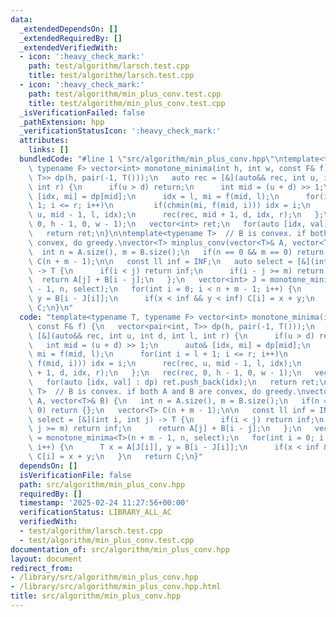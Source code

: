 ```yaml
---
data:
  _extendedDependsOn: []
  _extendedRequiredBy: []
  _extendedVerifiedWith:
  - icon: ':heavy_check_mark:'
    path: test/algorithm/larsch.test.cpp
    title: test/algorithm/larsch.test.cpp
  - icon: ':heavy_check_mark:'
    path: test/algorithm/min_plus_conv.test.cpp
    title: test/algorithm/min_plus_conv.test.cpp
  _isVerificationFailed: false
  _pathExtension: hpp
  _verificationStatusIcon: ':heavy_check_mark:'
  attributes:
    links: []
  bundledCode: "#line 1 \"src/algorithm/min_plus_conv.hpp\"\ntemplate<typename T,\
    \ typename F> vector<int> monotone_minima(int h, int w, const F& f) {\n   vector<pair<int,\
    \ T>> dp(h, pair(-1, T()));\n   auto rec = [&](auto&& rec, int u, int d, int l,\
    \ int r) {\n      if(u > d) return;\n      int mid = (u + d) >> 1;\n      auto&\
    \ [idx, mi] = dp[mid];\n      idx = l, mi = f(mid, l);\n      for(int i = l +\
    \ 1; i <= r; i++)\n         if(chmin(mi, f(mid, i))) idx = i;\n      rec(rec,\
    \ u, mid - 1, l, idx);\n      rec(rec, mid + 1, d, idx, r);\n   };\n   rec(rec,\
    \ 0, h - 1, 0, w - 1);\n   vector<int> ret;\n   for(auto [idx, val] : dp) ret.push_back(idx);\n\
    \   return ret;\n}\n\ntemplate<typename T>  // B is convex. if both A and B are\
    \ convex, do greedy.\nvector<T> minplus_conv(vector<T>& A, vector<T>& B) {\n \
    \  int n = A.size(), m = B.size();\n   if(n == 0 && m == 0) return {};\n   vector<T>\
    \ C(n + m - 1);\n\n   const ll inf = INF;\n   auto select = [&](int i, int j)\
    \ -> T {\n      if(i < j) return inf;\n      if(i - j >= m) return inf;\n    \
    \  return A[j] + B[i - j];\n   };\n   vector<int> J = monotone_minima<T>(n + m\
    \ - 1, n, select);\n   for(int i = 0; i < n + m - 1; i++) {\n      T x = A[J[i]],\
    \ y = B[i - J[i]];\n      if(x < inf && y < inf) C[i] = x + y;\n   }\n   return\
    \ C;\n}\n"
  code: "template<typename T, typename F> vector<int> monotone_minima(int h, int w,\
    \ const F& f) {\n   vector<pair<int, T>> dp(h, pair(-1, T()));\n   auto rec =\
    \ [&](auto&& rec, int u, int d, int l, int r) {\n      if(u > d) return;\n   \
    \   int mid = (u + d) >> 1;\n      auto& [idx, mi] = dp[mid];\n      idx = l,\
    \ mi = f(mid, l);\n      for(int i = l + 1; i <= r; i++)\n         if(chmin(mi,\
    \ f(mid, i))) idx = i;\n      rec(rec, u, mid - 1, l, idx);\n      rec(rec, mid\
    \ + 1, d, idx, r);\n   };\n   rec(rec, 0, h - 1, 0, w - 1);\n   vector<int> ret;\n\
    \   for(auto [idx, val] : dp) ret.push_back(idx);\n   return ret;\n}\n\ntemplate<typename\
    \ T>  // B is convex. if both A and B are convex, do greedy.\nvector<T> minplus_conv(vector<T>&\
    \ A, vector<T>& B) {\n   int n = A.size(), m = B.size();\n   if(n == 0 && m ==\
    \ 0) return {};\n   vector<T> C(n + m - 1);\n\n   const ll inf = INF;\n   auto\
    \ select = [&](int i, int j) -> T {\n      if(i < j) return inf;\n      if(i -\
    \ j >= m) return inf;\n      return A[j] + B[i - j];\n   };\n   vector<int> J\
    \ = monotone_minima<T>(n + m - 1, n, select);\n   for(int i = 0; i < n + m - 1;\
    \ i++) {\n      T x = A[J[i]], y = B[i - J[i]];\n      if(x < inf && y < inf)\
    \ C[i] = x + y;\n   }\n   return C;\n}"
  dependsOn: []
  isVerificationFile: false
  path: src/algorithm/min_plus_conv.hpp
  requiredBy: []
  timestamp: '2025-02-24 11:27:56+00:00'
  verificationStatus: LIBRARY_ALL_AC
  verifiedWith:
  - test/algorithm/larsch.test.cpp
  - test/algorithm/min_plus_conv.test.cpp
documentation_of: src/algorithm/min_plus_conv.hpp
layout: document
redirect_from:
- /library/src/algorithm/min_plus_conv.hpp
- /library/src/algorithm/min_plus_conv.hpp.html
title: src/algorithm/min_plus_conv.hpp
---
```

